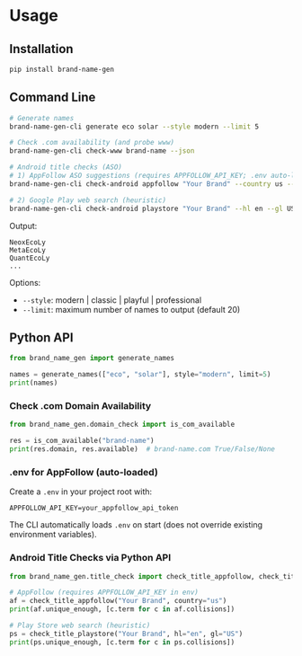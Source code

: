 # Usage

## Installation
```bash
pip install brand-name-gen
```

## Command Line
```bash
# Generate names
brand-name-gen-cli generate eco solar --style modern --limit 5

# Check .com availability (and probe www)
brand-name-gen-cli check-www brand-name --json

# Android title checks (ASO)
# 1) AppFollow ASO suggestions (requires APPFOLLOW_API_KEY; .env auto-loaded)
brand-name-gen-cli check-android appfollow "Your Brand" --country us --json

# 2) Google Play web search (heuristic)
brand-name-gen-cli check-android playstore "Your Brand" --hl en --gl US --json
```

Output:
```
NeoxEcoLy
MetaEcoLy
QuantEcoLy
...
```

Options:
- `--style`: modern | classic | playful | professional
- `--limit`: maximum number of names to output (default 20)

## Python API
```python
from brand_name_gen import generate_names

names = generate_names(["eco", "solar"], style="modern", limit=5)
print(names)
```

### Check .com Domain Availability
```python
from brand_name_gen.domain_check import is_com_available

res = is_com_available("brand-name")
print(res.domain, res.available)  # brand-name.com True/False/None
```

### .env for AppFollow (auto-loaded)
Create a `.env` in your project root with:
```
APPFOLLOW_API_KEY=your_appfollow_api_token
```
The CLI automatically loads `.env` on start (does not override existing environment variables).

### Android Title Checks via Python API
```python
from brand_name_gen.title_check import check_title_appfollow, check_title_playstore

# AppFollow (requires APPFOLLOW_API_KEY in env)
af = check_title_appfollow("Your Brand", country="us")
print(af.unique_enough, [c.term for c in af.collisions])

# Play Store web search (heuristic)
ps = check_title_playstore("Your Brand", hl="en", gl="US")
print(ps.unique_enough, [c.term for c in ps.collisions])
```
